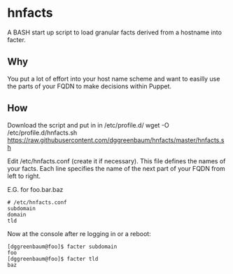 # hnfacts
A BASH start up script to load granular facts derived from a hostname into facter.

## Why
You put a lot of effort into your host name scheme and want to easilly use the parts of your FQDN to make decisions within Puppet.

## How
Download the script and put in in /etc/profile.d/
     wget -O /etc/profile.d/hnfacts.sh https://raw.githubusercontent.com/dggreenbaum/hnfacts/master/hnfacts.sh

Edit /etc/hnfacts.conf (create it if necessary). This file defines the names of your facts. Each line specifies the name of the next part of your FQDN from left to right.

E.G. for foo.bar.baz

    # /etc/hnfacts.conf
    subdomain
    domain
    tld

Now at the console after re logging in or a reboot:

    [dggreenbaum@foo]$ facter subdomain
    foo
    [dggreenbaum@foo]$ facter tld
    baz
